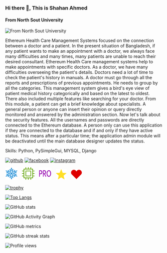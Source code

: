 ### Hi there 👋, This is Shahan Ahmed
#### From North Sout University
![From North Sout University](https://drive.google.com/file/d/1MIx9OGSdt-vWIUjUrLTILOweRjPgVPCv/view?usp=sharing)

Ethereum Health Care Management Systems focused on the connection between a doctor and a patient. In the present situation of Bangladesh, if any patient wants to make an appointment with a doctor, we always face many difficulties and many times, many patients are unable to reach their desired consultant. Ethereum Health Care management systems help to make appointments with specific doctors. 
As a doctor, we have many difficulties overseeing the patient's details. Doctors need a lot of time to check the patient's history in manuals. A doctor must go through all the reports and prescriptions of previous appointments. He needs to group by all the categories. This management system gives a bird's eye view of patient medical history categorically and based on the latest to oldest. 
There also included multiple features like searching for your doctor. From this module, a patient can get a brief knowledge about specialists. A general person or anyone can insert their opinion or query directly monitored and answered by the administration section. 
Now let's talk about the security features. All the usernames and passwords are directly connected to the Ethereum database. A person only can use this application if they are connected to the database and if and only if they have active status. This means after a particular time; the application admin module will be deactivated until the main database designer updates the status. 

Skills: Python, PySimpleGui, MYSQL, Django



[<img src='https://cdn.jsdelivr.net/npm/simple-icons@3.0.1/icons/github.svg' alt='github' height='40'>](https://github.com/github.com/AhmedShahan)  [<img src='https://cdn.jsdelivr.net/npm/simple-icons@3.0.1/icons/facebook.svg' alt='facebook' height='40'>](https://www.facebook.com/https://www.facebook.com/shahan.nsu201/)  [<img src='https://cdn.jsdelivr.net/npm/simple-icons@3.0.1/icons/instagram.svg' alt='instagram' height='40'>](https://www.instagram.com/https://www.instagram.com/shahan0201//)  

<a href='https://archiveprogram.github.com/'><img src='https://raw.githubusercontent.com/acervenky/animated-github-badges/master/assets/acbadge.gif' width='40' height='40'></a> <a href='https://docs.github.com/en/developers'><img src='https://raw.githubusercontent.com/acervenky/animated-github-badges/master/assets/devbadge.gif' width='40' height='40'></a> <a href='https://github.com/pricing'><img src='https://raw.githubusercontent.com/acervenky/animated-github-badges/master/assets/pro.gif' width='40' height='40'></a> <a href='https://stars.github.com/'><img src='https://raw.githubusercontent.com/acervenky/animated-github-badges/master/assets/starbadge.gif' width='35' height='35'></a> <a href='https://docs.github.com/en/github/supporting-the-open-source-community-with-github-sponsors'><img src='https://raw.githubusercontent.com/acervenky/animated-github-badges/master/assets/sponsorbadge.gif' width='35' height='35'></a> 

[![trophy](https://github-profile-trophy.vercel.app/?username=github.com/AhmedShahan)](https://github.com/ryo-ma/github-profile-trophy)

[![Top Langs](https://github-readme-stats.vercel.app/api/top-langs/?username=github.com/AhmedShahan)](https://github.com/anuraghazra/github-readme-stats)

![GitHub stats](https://github-readme-stats.vercel.app/api?username=github.com/AhmedShahan&show_icons=true)  

![GitHub Activity Graph](https://activity-graph.herokuapp.com/graph?username=github.com/AhmedShahan)  

![GitHub metrics](https://metrics.lecoq.io/github.com/AhmedShahan)  

![GitHub streak stats](https://github-readme-streak-stats.herokuapp.com/?user=github.com/AhmedShahan)  

![Profile views](https://gpvc.arturio.dev/github.com/AhmedShahan)  
